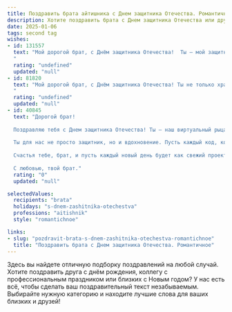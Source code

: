 ```yaml
---
title: Поздравить брата айтишника с Днем защитника Отечества. Романтичное
description: Хотите поздравить брата с Днем защитника Отечества или другим праздником? Наш ИИ создаст незабываемое поздравление, а вы обязательно выделитесь среди других.  
date: 2025-01-06
tags: second tag
wishes:
- id: 131557
  text: "Мой дорогой брат, с Днём защитника Отечества!  Ты – мой защитник в мире сложных кодов и виртуальных битв, мой рыцарь в сияющих доспехах из клавиатуры и монитора.  Пусть твоя жизнь, как самый мощный алгоритм, будет наполнена счастьем, любовью и успехом.  Я горжусь твоей силой, твоим умом и твоим добрым сердцем.  Целую крепко!
  "
  rating: "undefined"
  updated: "null"
- id: 81820
  text: "Мой дорогой брат, с Днём защитника Отечества! Ты не только хранитель семейного очага, но и настоящий герой в мире IT, защищающий нас от цифровых угроз. Пусть твоя любовь к родине будет такой же сильной, как и твой код, а твоя жизнь полна новых возможностей и ярких побед!
  "
  rating: "undefined"
  updated: "null"
- id: 40845
  text: "Дорогой брат!
  
  Поздравляю тебя с Днем защитника Отечества! Ты — наш виртуальный рыцарь, который стоит на страже всего самого важного и ценного. Как айтишник, ты создаешь мир, в котором технологии служат людям, открывают новые горизонты и связи.
  
  Ты для нас не просто защитник, но и вдохновение. Пусть каждый код, который ты пишешь, становится маленьким шедевром, а каждое решение — успехом в твоем пути. Желаю тебе, чтобы в твоей жизни всегда было место для любви, радости и свершений.
  
  Счастья тебе, брат, и пусть каждый новый день будет как свежий проект, полный неожиданных возможностей и светлых перспектив!
  
  С любовью, твой брат."
  rating: "0"
  updated: "null"

selectedValues:
  recipients: "brata"
  holidays: "s-dnem-zashitnika-otechestva"
  professions: "aitishnik"
  style: "romantichnoe"

links:
- slug: "pozdravit-brata-s-dnem-zashitnika-otechestva-romantichnoe"
  title: "Поздравить брата с Днем защитника Отечества. Романтичное"
---
```


Здесь вы найдете отличную подборку поздравлений на любой случай. 
Хотите поздравить друга с днём рождения, коллегу с профессиональным праздником или близких с Новым годом? У нас есть всё, чтобы сделать ваш поздравительный текст незабываемым. Выбирайте нужную категорию и находите лучшие слова для ваших близких и друзей!

